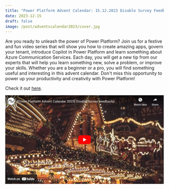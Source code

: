 ```yaml
---
title: "Power Platform Advent Calendar: 15.12.2023 Disable Survey Feedbacks"
date: 2023-12-15
draft: false
image: /post/adventscalendar2023/cover.jpg
---
```


Are you ready to unleash the power of Power Platform? Join us for a festive and fun video series that will show you how to create amazing apps, govern your tenant, introduce Copilot in Power Platform and learn something about Azure Communication Services. Each day, you will get a new tip from our experts that will help you learn something new, solve a problem, or improve your skills. Whether you are a beginner or a pro, you will find something useful and interesting in this advent calendar. Don't miss this opportunity to power up your productivity and creativity with Power Platform!

Check it out [here](https://youtu.be/qwNpq0p4giU).

[![](video.jpg)](https://youtu.be/qwNpq0p4giU)
